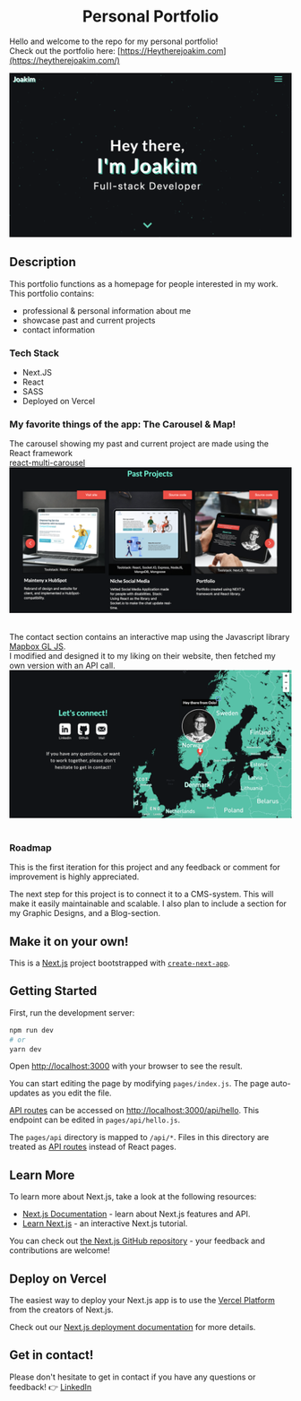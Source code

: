 <h1 align="center">
  Personal Portfolio
</h1>

Hello and welcome to the repo for my personal portfolio! </br>
Check out the portfolio here: [https://Heytherejoakim.com](https://heytherejoakim.com/)

![print screen of portfolio header](/public/read-me/header.png)

## Description

This portfolio functions as a homepage for people interested in my work. </br>
This portfolio contains:

- professional & personal information about me
- showcase past and current projects
- contact information

### Tech Stack

- Next.JS
- React 
- SASS
- Deployed on Vercel

### My favorite things of the app: The Carousel & Map! &nbsp;

The carousel showing my past and current project are made using the React framework </br>
[react-multi-carousel](https://www.npmjs.com/package/react-multi-carousel)
![print screen of the project-carousel](/public/read-me/carousel.png)
&nbsp;
&nbsp;

The contact section contains an interactive map using the Javascript library [Mapbox GL JS](https://docs.mapbox.com/mapbox-gl-js/api/). </br> 
I modified and designed it to my liking on their website, then fetched my own version with an API call.
![print screen of map from contact-section](/public/read-me/map.png)
&nbsp;
&nbsp;


### Roadmap

This is the first iteration for this project and any feedback or comment for improvement is highly appreciated.

The next step for this project is to connect it to a CMS-system. This will make it easily maintainable and scalable. I also plan to include a section for my Graphic Designs, and a Blog-section. 

## Make it on your own! 

This is a [Next.js](https://nextjs.org/) project bootstrapped with [`create-next-app`](https://github.com/vercel/next.js/tree/canary/packages/create-next-app).

## Getting Started

First, run the development server:

```bash
npm run dev
# or
yarn dev
```

Open [http://localhost:3000](http://localhost:3000) with your browser to see the result.

You can start editing the page by modifying `pages/index.js`. The page auto-updates as you edit the file.

[API routes](https://nextjs.org/docs/api-routes/introduction) can be accessed on [http://localhost:3000/api/hello](http://localhost:3000/api/hello). This endpoint can be edited in `pages/api/hello.js`.

The `pages/api` directory is mapped to `/api/*`. Files in this directory are treated as [API routes](https://nextjs.org/docs/api-routes/introduction) instead of React pages.

## Learn More

To learn more about Next.js, take a look at the following resources:

- [Next.js Documentation](https://nextjs.org/docs) - learn about Next.js features and API.
- [Learn Next.js](https://nextjs.org/learn) - an interactive Next.js tutorial.

You can check out [the Next.js GitHub repository](https://github.com/vercel/next.js/) - your feedback and contributions are welcome!

## Deploy on Vercel

The easiest way to deploy your Next.js app is to use the [Vercel Platform](https://vercel.com/import?utm_medium=default-template&filter=next.js&utm_source=create-next-app&utm_campaign=create-next-app-readme) from the creators of Next.js.

Check out our [Next.js deployment documentation](https://nextjs.org/docs/deployment) for more details.

## Get in contact! 

Please don't hesitate to get in contact if you have any questions or feedback! 
👉 <a href="https://linkedin.com/in/joakim-per-oskar-andersson/">LinkedIn</a>